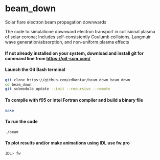 # beam_down
Solar flare electron beam propagation downwards

The code to simulatione downward electron transport in collisional plasma of solar corona;
Includes self-consistently Coulumb collisions, Langmuir wave generation/absorption, and non-uniform plasma effects

#### If not already installed on your system, download and install git for command line from https://git-scm.com/
#### Launch the Git Bash terminal
```bash
git clone https://github.com/edkontar/beam_down beam_down
cd beam_down
git submodule update --init --recursive --remote
```

#### To compile with f95 or Intel Fortran compiler and build a binary file 
```bash
make
```

#### To run the code
```bash
./beam
```

#### To plot results and/or make animations using IDL use fw.pro 
```bash
IDL> fw
```
